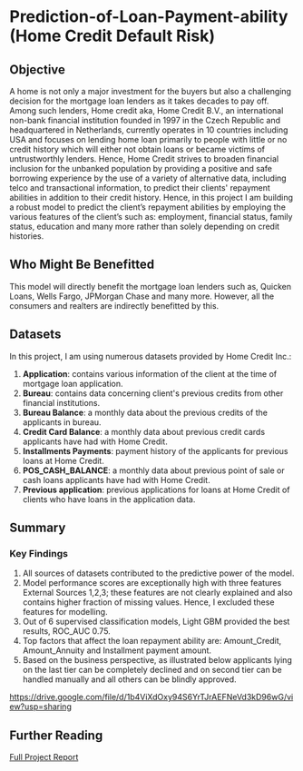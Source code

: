 # Prediction-of-Loan-Payment-ability (Home Credit Default Risk)
## Objective
A home is not only a major investment for the buyers but also a challenging decision for the mortgage loan lenders as it takes decades to pay off. Among such lenders, Home credit aka, Home Credit B.V., an international non-bank financial institution founded in 1997 in the Czech Republic and headquartered in Netherlands, currently operates in 10 countries including USA and focuses on lending home loan primarily to people with little or no credit history which will either not obtain loans or became victims of untrustworthly lenders.  Hence, Home Credit strives to broaden financial inclusion for the unbanked population by providing a positive and safe borrowing experience by the use of a variety of alternative data, including telco and transactional information, to predict their clients' repayment abilities in addition to their credit history. Hence, in this project I am building a robust model to predict the client’s repayment abilities by employing the various features of the client’s such as: employment, financial status, family status, education and many more rather than solely depending on credit histories.

## Who Might Be Benefitted
This model will directly benefit the mortgage loan lenders such as, Quicken Loans, Wells Fargo, JPMorgan Chase and many more. However, all the consumers and realters are indirectly benefitted by this.

## Datasets
In this project, I am using numerous datasets provided by Home Credit Inc.:
1. **Application**: contains various information of the client at the time of mortgage loan application.
2. **Bureau**: contains data concerning client's previous credits from other financial institutions. 
3. **Bureau Balance**: a monthly data about the previous credits of the applicants in bureau. 
4. **Credit Card Balance**: a monthly data about previous credit cards applicants have had with Home Credit. 
5. **Installments Payments**: payment history of the applicants for previous loans at Home Credit. 
6. **POS_CASH_BALANCE**: a monthly data about previous point of sale or cash loans applicants have had with Home Credit. 
7. **Previous application**: previous applications for loans at Home Credit of clients who have loans in the application data.


## Summary

### Key Findings
1. All sources of datasets contributed to the predictive power of the model. 
2. Model performance scores are exceptionally high with three features External Sources 1,2,3; these features are not clearly explained and also contains higher fraction of missing values. Hence, I excluded these features for modelling.  
3. Out of 6 supervised classification models, Light GBM provided the best results, ROC_AUC 0.75.
4. Top factors that affect the loan repayment ability are: Amount_Credit, Amount_Annuity and Installment payment amount.
5. Based on the business perspective, as illustrated below applicants lying on the last tier can be completely declined and on second tier can be handled manually and all others can be blindly approved.

https://drive.google.com/file/d/1b4ViXdOxy94S6YrTJrAEFNeVd3kD96wG/view?usp=sharing

## Further Reading
[Full Project Report](https://drive.google.com/file/d/11Zp79zvFdPQdOuRCEarYdd9GLgddAF49/view?usp=sharing)




